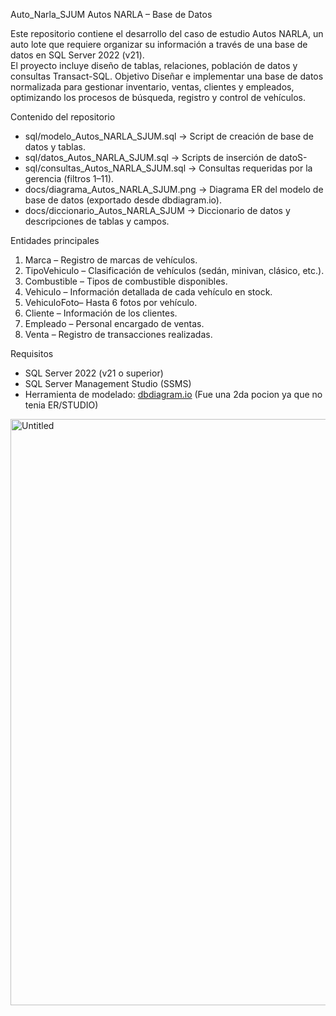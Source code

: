  Auto_Narla_SJUM
Autos NARLA – Base de Datos

Este repositorio contiene el desarrollo del caso de estudio Autos NARLA, un auto lote que requiere organizar su información a través de una base de datos en SQL Server 2022 (v21).  
El proyecto incluye diseño de tablas, relaciones, población de datos y consultas Transact-SQL.
Objetivo
Diseñar e implementar una base de datos normalizada para gestionar inventario, ventas, clientes y empleados, optimizando los procesos de búsqueda, registro y control de vehículos.

Contenido del repositorio

- sql/modelo_Autos_NARLA_SJUM.sql → Script de creación de base de datos y tablas.  
- sql/datos_Autos_NARLA_SJUM.sql → Scripts de inserción de datoS- 
- sql/consultas_Autos_NARLA_SJUM.sql → Consultas requeridas por la gerencia (filtros 1–11).  
- docs/diagrama_Autos_NARLA_SJUM.png → Diagrama ER del modelo de base de datos (exportado desde dbdiagram.io).  
- docs/diccionario_Autos_NARLA_SJUM → Diccionario de datos y descripciones de tablas y campos.  
  

 Entidades principales

1. Marca – Registro de marcas de vehículos.  
2.  TipoVehiculo – Clasificación de vehículos (sedán, minivan, clásico, etc.).  
3.  Combustible – Tipos de combustible disponibles.  
4.  Vehiculo – Información detallada de cada vehículo en stock.  
5. VehiculoFoto– Hasta 6 fotos por vehículo.  
6.  Cliente – Información de los clientes.  
7.  Empleado – Personal encargado de ventas.  
8. Venta – Registro de transacciones realizadas.

 Requisitos

- SQL Server 2022 (v21 o superior)  
- SQL Server Management Studio (SSMS)  
- Herramienta de modelado: [dbdiagram.io](https://dbdiagram.io) (Fue una 2da pocion ya que no tenia ER/STUDIO)

<img width="1263" height="938" alt="Untitled" src="https://github.com/user-attachments/assets/15538158-f244-4a3e-b765-0db7cec37be1" />
